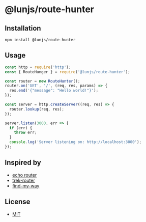 # @lunjs/route-hunter

## Installation

```
npm install @lunjs/route-hunter
```

## Usage

```js
const http = require('http');
const { RouteHunger } = require('@lunjs/route-hunter');

const router = new RouteHunter();
router.on('GET', '/', (req, res, params) => {
  res.end('{"message": "Hello world!"}');
});

const server = http.createServer((req, res) => {
  router.lookup(req, res);
});

server.listen(3000, err => {
  if (err) {
    throw err;
  }
  console.log('Server listening on: http://localhost:3000');
});
```

## Inspired by

- [echo router](https://github.com/labstack/echo)
- [trek-router](https://github.com/trekjs/router)
- [find-my-way](https://github.com/delvedor/find-my-way)

## License

- [MIT](https://github.com/lunjs/route-hunter/blob/master/LICENSE)
